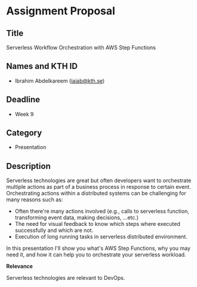 # Assignment Proposal

## Title

Serverless Workflow Orchestration with AWS Step Functions

## Names and KTH ID

- Ibrahim Abdelkareem (iaiab@kth.se)

## Deadline

- Week 9

## Category

- Presentation

## Description

Serverless technologies are great but often developers want to orchestrate multiple actions as part of a business process in response to certain event. Orchestrating actions within a distributed systems can be challenging for many reasons such as:

- Often there're many actions involved (e.g., calls to serverless function, transforming event data, making decisions, ...etc.)
- The need for visual feedback to know which steps where executed successfully and which are not.
- Execution of long running tasks in serverless distributed environment.

In this presentation I'll show you what's AWS Step Functions, why you may need it, and how it can help you to orchestrate your serverless workload.

**Relevance**

Serverless technologies are relevant to DevOps.
